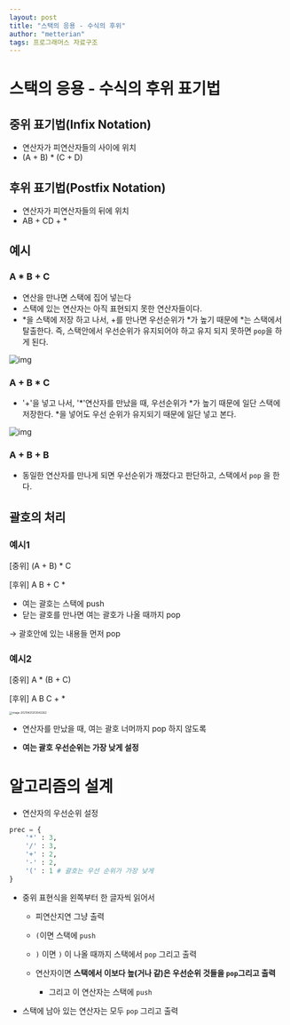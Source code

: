 ```yaml
---
layout: post
title: "스택의 응용 - 수식의 후위"
author: "metterian"
tags: 프로그래머스 자료구조
---
```

# 스택의 응용 - 수식의 후위 표기법

## 중위 표기법(Infix Notation)

- 연산자가 피연산자들의 사이에 위치
- (A + B) * (C + D)

## 후위 표기법(Postfix Notation)

- 연산자가 피연산자들의 뒤에 위치
- AB + CD + *

## 예시

### A * B + C

- 연산을 만나면 스택에 집어 넣는다
- 스택에 있는 연산자는 아직 표현되지 못한 연산자들이다.
- *을 스택에 저장 하고 나서, +를 만나면 우선순위가 *가 높기 때문에 *는 스택에서 탈출한다. 즉, 스택안에서 우선순위가 유지되어야 하고 유지 되지 못하면 `pop`을 하게 된다.

![img](https://media.vlpt.us/images/inyong_pang/post/96bdec85-4a29-4b49-9b1d-c9a04c67f219/image.png)

### A + B * C

- '+'을 넣고 나서, '*'연산자를 만났을 때, 우선순위가 *가 높기 때문에 일단 스택에 저장한다. *을 넣어도 우선 순위가 유지되기 때문에 일단 넣고 본다.

![img](https://media.vlpt.us/images/inyong_pang/post/3afe2df3-23cf-4e33-b22a-d42f0513c568/image.png)

### A + B + B

- 동일한 연산자를 만나게 되면 우선순위가 깨졌다고 판단하고, 스택에서 `pop` 을 한다.





## 괄호의 처리

### 예시1

[중위] (A + B) * C

[후위] A B + C *

- 여는 괄호는 스택에 push
- 닫는 괄호를 만나면 여는 괄호가 나올 때까지 pop

→ 괄호안에 있는 내용들 먼저 pop

### 예시2 

[중위] A * (B + C)

[후위] A B C + *

<img src="/Users/seungjun/Library/Application Support/typora-user-images/image-20210421203042262.png" alt="image-20210421203042262" style="zoom:33%;" />

- 연산자를 만났을 때, 여는 괄호 너머까지 pop 하지 않도록

- **여는 괄호 우선순위는 가장 낮게 설정**

  

# 알고리즘의 설계

- 연산자의 우선순위 설정

```python
prec = {
	'*' : 3,
	'/' : 3,
	'+' : 2,
	'-' : 2,
	'(' : 1 # 괄호는 우선 순위가 가장 낮게
}
```

- 중위 표현식을 왼쪽부터 한 글자씩 읽어서

  + 피연산지연 그냥 출력

  - `(`이면 스택에 `push`
  - `)` 이면 `)` 이 나올 때까지 스택에서 `pop` 그리고 출력

  - 연산자이면 **스택에서 이보다 높(거나 같)은 우선순위 것들을 `pop`그리고 출력**
    - 그리고 이 연산자는 스택에 `push`

- 스택에 남아 있는 연산자는 모두 `pop` 그리고 출력

